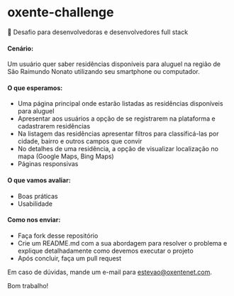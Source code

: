 # oxente-challenge
🚀 Desafio para desenvolvedoras e desenvolvedores full stack 


<h4>Cenário:</h4>
Um usuário quer saber residências disponíveis para aluguel na região de São Raimundo Nonato utilizando seu smartphone ou computador.

<h4>O que esperamos:</h4>

<ul>
<li>Uma página principal onde estarão listadas as residências disponíveis para aluguel</li>
<li>Apresentar aos usuários a opção de se registrarem na plataforma e cadastrarem residências</li>
<li>Na listagem das residências apresentar filtros para classificá-las por cidade, bairro e outros campos que convir</li>
<li>No detalhes de uma residência, a opção de visualizar localização no mapa (Google Maps, Bing Maps)</li>
<li>Páginas responsivas</li>
</ul>


<h4>O que vamos avaliar:</h4>
<ul>
<li>Boas práticas</li>
<li>Usabilidade</li>
</ul>


<h4>Como nos enviar:</h4>
<ul>
<li>Faça fork desse repositório</li>
<li>Crie um README.md com a sua abordagem para resolver o problema e explique detalhadamente como devemos executar o projeto</li>
<li>Após concluir, faça um pull request</li>
</ul>

Em caso de dúvidas, mande um e-mail para estevao@oxentenet.com.

Bom trabalho!
